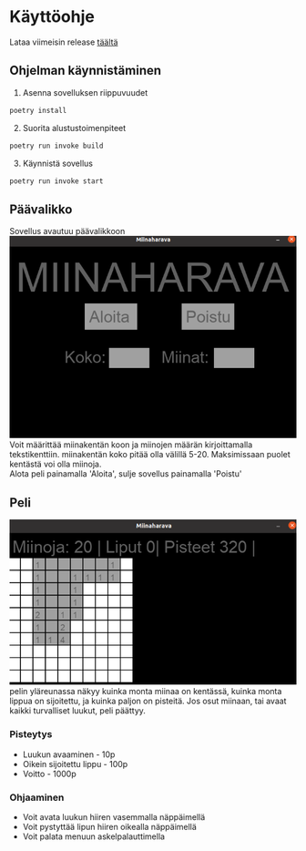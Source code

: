 # Käyttöohje
Lataa viimeisin release [täältä](https://github.com/EliasTHelsinginYliopisto/ot-harjoitustyo/releases/tag/v0.0.1)

## Ohjelman käynnistäminen

1. Asenna sovelluksen riippuvuudet
```bash
poetry install
```
2. Suorita alustustoimenpiteet
```bash
poetry run invoke build
```
3. Käynnistä sovellus
```bash
poetry run invoke start
```

## Päävalikko
Sovellus avautuu päävalikkoon
![Päävalikko](/Projekti_miinaharava/Dokumentaatio/päävalikko_ver.0.0.2.png)
Voit määrittää miinakentän koon ja miinojen määrän kirjoittamalla tekstikenttiin. miinakentän koko pitää olla välillä 5-20. Maksimissaan puolet kentästä voi olla miinoja.  
Alota peli painamalla 'Aloita', sulje sovellus painamalla 'Poistu'

## Peli
![Pelin_kuvaus](/Projekti_miinaharava/Dokumentaatio/peli_ver.0.0.2.png)
pelin yläreunassa näkyy kuinka monta miinaa on kentässä, kuinka monta lippua on sijoitettu, ja kuinka paljon on pisteitä. Jos osut miinaan, tai avaat kaikki turvalliset luukut, peli päättyy.

### Pisteytys
- Luukun avaaminen - 10p
- Oikein sijoitettu lippu - 100p
- Voitto - 1000p

### Ohjaaminen
- Voit avata luukun hiiren vasemmalla näppäimellä
- Voit pystyttää lipun hiiren oikealla näppäimellä
- Voit palata menuun askelpalauttimella